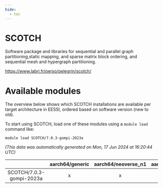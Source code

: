 ```yaml
---
hide:
  - toc
---
```


SCOTCH
======


Software package and libraries for sequential and parallel graph partitioning,static mapping, and sparse matrix block ordering, and sequential mesh and hypergraph partitioning.

https://www.labri.fr/perso/pelegrin/scotch/
# Available modules


The overview below shows which SCOTCH installations are available per target architecture in EESSI, ordered based on software version (new to old).

To start using SCOTCH, load one of these modules using a `module load` command like:

```shell
module load SCOTCH/7.0.3-gompi-2023a
```

*(This data was automatically generated on Mon, 17 Jun 2024 at 16:20:44 UTC)*  

| |aarch64/generic|aarch64/neoverse_n1|aarch64/neoverse_v1|x86_64/generic|x86_64/amd/zen2|x86_64/amd/zen3|x86_64/intel/haswell|x86_64/intel/skylake_avx512|
| :---: | :---: | :---: | :---: | :---: | :---: | :---: | :---: | :---: |
|SCOTCH/7.0.3-gompi-2023a|x|x|x|x|x|x|x|x|
